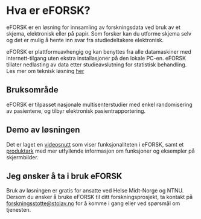 # Hva er eFORSK?

eFORSK er en løsning for innsamling av forskningsdata ved bruk av et skjema, elektronisk eller på papir. Som forsker kan du utforme skjema selv og det er mulig å hente inn svar fra studiedeltakere elektronisk.

eFORSK er plattformuavhengig og kan benyttes fra alle datamaskiner med internett-tilgang uten ekstra installasjoner på den lokale PC-en. eFORSK tillater nedlasting av data etter studieavslutning for statistisk behandling. Les mer om teknisk løsning <a href="https://eforsk.hemit.org/" target="_blank">her</a>

## Bruksområde
eFORSK er tilpasset nasjonale multisenterstudier med enkel randomisering av pasientene, og tilbyr elektronisk pasientrapportering. 

## Demo av løsningen
Det er laget en <a href="https://www.youtube.com/watch?v=gLJuXp_MljA" target="_blank">videosnutt</a> som viser funksjonaliteten i eFORSK, 
samt et <a href="https://github.com/HemitSystemutvikling/eFORSK/raw/master/eFORSK_produktark.pdf" target="_blank">produktark</a> med mer utfyllende informasjon om funksjoner og eksempler på skjermbilder.

## Jeg ønsker å ta i bruk eFORSK
Bruk av løsningen er gratis for ansatte ved Helse Midt-Norge og NTNU. Dersom du ønsker å bruke eFORSK til ditt forskningsprosjekt, ta kontakt på forskningsstotte@stolav.no for å komme i gang eller ved spørsmål om tjenesten.
